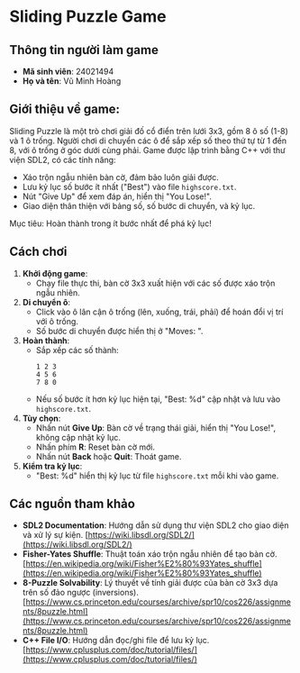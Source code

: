 # Sliding Puzzle Game

## Thông tin người làm game
- **Mã sinh viên**: 24021494
- **Họ và tên**: Vũ Minh Hoàng

## Giới thiệu về game:
Sliding Puzzle là một trò chơi giải đố cổ điển trên lưới 3x3, gồm 8 ô số (1-8) và 1 ô trống. Người chơi di chuyển các ô để sắp xếp số theo thứ tự từ 1 đến 8, với ô trống ở góc dưới cùng phải. Game được lập trình bằng C++ với thư viện SDL2, có các tính năng:
- Xáo trộn ngẫu nhiên bàn cờ, đảm bảo luôn giải được.
- Lưu kỷ lục số bước ít nhất ("Best") vào file `highscore.txt`.
- Nút "Give Up" để xem đáp án, hiển thị "You Lose!".
- Giao diện thân thiện với bảng số, số bước di chuyển, và kỷ lục.

Mục tiêu: Hoàn thành trong ít bước nhất để phá kỷ lục!

## Cách chơi
1. **Khởi động game**:
   - Chạy file thực thi, bàn cờ 3x3 xuất hiện với các số được xáo trộn ngẫu nhiên.
2. **Di chuyển ô**:
   - Click vào ô lân cận ô trống (lên, xuống, trái, phải) để hoán đổi vị trí với ô trống.
   - Số bước di chuyển được hiển thị ở "Moves: ".
3. **Hoàn thành**:
   - Sắp xếp các số thành:
     ```
     1 2 3
     4 5 6
     7 8 0
     ```
   - Nếu số bước ít hơn kỷ lục hiện tại, "Best: %d" cập nhật và lưu vào `highscore.txt`.
4. **Tùy chọn**:
   - Nhấn nút **Give Up**: Bàn cờ về trạng thái giải, hiển thị "You Lose!", không cập nhật kỷ lục.
   - Nhấn phím **R**: Reset bàn cờ mới.
   - Nhấn nút **Back** hoặc **Quit**: Thoát game.
5. **Kiểm tra kỷ lục**:
   - "Best: %d" hiển thị kỷ lục từ file `highscore.txt` mỗi khi vào game.

## Các nguồn tham khảo
- **SDL2 Documentation**: Hướng dẫn sử dụng thư viện SDL2 cho giao diện và xử lý sự kiện. [https://wiki.libsdl.org/SDL2/](https://wiki.libsdl.org/SDL2/)
- **Fisher-Yates Shuffle**: Thuật toán xáo trộn ngẫu nhiên để tạo bàn cờ. [https://en.wikipedia.org/wiki/Fisher%E2%80%93Yates_shuffle](https://en.wikipedia.org/wiki/Fisher%E2%80%93Yates_shuffle)
- **8-Puzzle Solvability**: Lý thuyết về tính giải được của bàn cờ 3x3 dựa trên số đảo ngược (inversions). [https://www.cs.princeton.edu/courses/archive/spr10/cos226/assignments/8puzzle.html](https://www.cs.princeton.edu/courses/archive/spr10/cos226/assignments/8puzzle.html)
- **C++ File I/O**: Hướng dẫn đọc/ghi file để lưu kỷ lục. [https://www.cplusplus.com/doc/tutorial/files/](https://www.cplusplus.com/doc/tutorial/files/)
